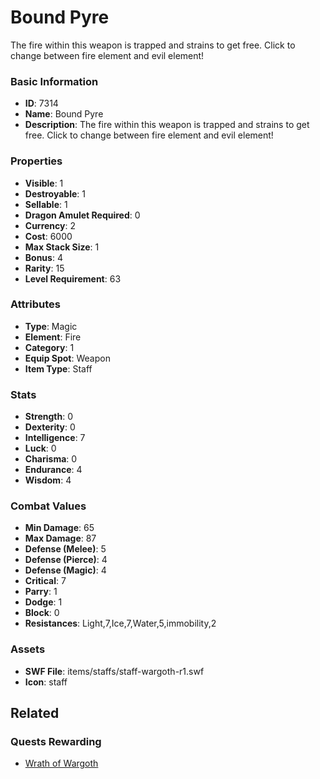 # Bound Pyre

The fire within this weapon is trapped and strains to get free. Click to change between fire element and evil element!

### Basic Information

- **ID**: 7314
- **Name**: Bound Pyre
- **Description**: The fire within this weapon is trapped and strains to get free. Click to change between fire element and evil element!

### Properties

- **Visible**: 1
- **Destroyable**: 1
- **Sellable**: 1
- **Dragon Amulet Required**: 0
- **Currency**: 2
- **Cost**: 6000
- **Max Stack Size**: 1
- **Bonus**: 4
- **Rarity**: 15
- **Level Requirement**: 63

### Attributes

- **Type**: Magic
- **Element**: Fire
- **Category**: 1
- **Equip Spot**: Weapon
- **Item Type**: Staff

### Stats

- **Strength**: 0
- **Dexterity**: 0
- **Intelligence**: 7
- **Luck**: 0
- **Charisma**: 0
- **Endurance**: 4
- **Wisdom**: 4

### Combat Values

- **Min Damage**: 65
- **Max Damage**: 87
- **Defense (Melee)**: 5
- **Defense (Pierce)**: 4
- **Defense (Magic)**: 4
- **Critical**: 7
- **Parry**: 1
- **Dodge**: 1
- **Block**: 0
- **Resistances**: Light,7,Ice,7,Water,5,immobility,2

### Assets

- **SWF File**: items/staffs/staff-wargoth-r1.swf
- **Icon**: staff

## Related

### Quests Rewarding

- [Wrath of Wargoth](../quests/923-wrath-of-wargoth.md)


